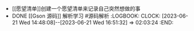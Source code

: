 - [[愿望清单]]创建一个愿望清单来记录自己突然想做的事
- DONE [[Gson 源码]] 解析学习 #源码解析
  :LOGBOOK:
  CLOCK: [2023-06-21 Wed 14:48:08]--[2023-06-21 Wed 16:51:32] =>  02:03:24
  :END: